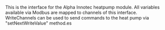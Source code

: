 This is the interface for the Alpha Innotec heatpump module. All variables available via Modbus are mapped to channels 
of this interface.
WriteChannels can be used to send commands to the heat pump via "setNextWriteValue" method.es

